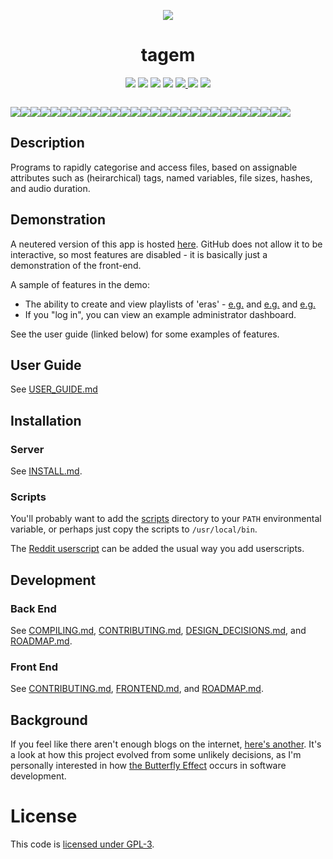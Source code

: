 <p align="center">
	<img src="https://user-images.githubusercontent.com/30552567/88488637-77c22180-cf86-11ea-955a-484d6ca08b27.png"/>
	<h1 align="center">tagem</h1>
</p>

<p align="center">
	<a href="LICENSE"><img src="https://img.shields.io/github/license/NotCompsky/tagem"/></a>
	<a href="/NotCompsky/tagem/releases"><img src="https://img.shields.io/github/v/release/NotCompsky/tagem"/></a>
	<a href="https://hub.docker.com/repository/docker/notcompsky/tagem/tags"><img src="https://img.shields.io/docker/image-size/notcompsky/tagem?label=Docker%20image%20size"/></a>
	<a href="https://circleci.com/gh/NotCompsky/tagem"><img src="https://circleci.com/gh/NotCompsky/tagem.svg?style=shield"/></a>
	<a href="/NotCompsky/tagem/graphs/commit-activity"><img src="https://img.shields.io/github/commit-activity/w/NotCompsky/tagem"/>
	<a href="/NotCompsky/tagem/graphs/contributors"><img src="https://img.shields.io/github/contributors/NotCompsky/tagem"></a>
	<a href="https://discord.gg/DnD7RJA"><img src="https://img.shields.io/discord/736649679575580814"></a>
</p>

<p align="center" style="overflow:hidden;">
	<div style="display:flex; overflow:auto;">
		<img src="https://user-images.githubusercontent.com/30552567/88522680-a1af2e80-cfee-11ea-8301-0148374a2ddd.jpg" style="flex-shrink:0;"/>
		<img src="https://user-images.githubusercontent.com/30552567/88488234-c7531e00-cf83-11ea-98ef-59b158392fb7.png" style="flex-shrink:0;"/>
		<img src="https://user-images.githubusercontent.com/30552567/88488304-40527580-cf84-11ea-8e5b-8f077c13420c.jpg" style="flex-shrink:0;"/>
		<img src="https://user-images.githubusercontent.com/30552567/88488306-40eb0c00-cf84-11ea-85a0-23902d67a3a7.jpg" style="flex-shrink:0;"/>
		<img src="https://user-images.githubusercontent.com/30552567/88488307-4183a280-cf84-11ea-8770-dabc7dae9756.jpg" style="flex-shrink:0;"/>
		<img src="https://user-images.githubusercontent.com/30552567/88488308-4183a280-cf84-11ea-885c-18c7652e7697.jpg" style="flex-shrink:0;"/>
		<img src="https://user-images.githubusercontent.com/30552567/88488309-421c3900-cf84-11ea-8b8b-38d9a2b842da.jpg" style="flex-shrink:0;"/>
		<img src="https://user-images.githubusercontent.com/30552567/88488177-8bb85400-cf83-11ea-9621-1564859653f6.jpg" style="flex-shrink:0;"/>
		<img src="https://user-images.githubusercontent.com/30552567/88488189-98d54300-cf83-11ea-9391-34c8e8629d06.jpg" style="flex-shrink:0;"/>
		<img src="https://user-images.githubusercontent.com/30552567/88488185-983cac80-cf83-11ea-8548-3e5d4fd8a6ff.jpg" style="flex-shrink:0;"/>
		<img src="https://user-images.githubusercontent.com/30552567/88488191-996dd980-cf83-11ea-8bc1-79b4128819e5.jpg" style="flex-shrink:0;"/>
		<img src="https://user-images.githubusercontent.com/30552567/88488190-996dd980-cf83-11ea-8997-406711f82bff.jpg" style="flex-shrink:0;"/>
		<img src="https://user-images.githubusercontent.com/30552567/88488207-9e328d80-cf83-11ea-8b2d-379b4c7cd861.jpg" style="flex-shrink:0;"/>
		<img src="https://user-images.githubusercontent.com/30552567/88488206-9e328d80-cf83-11ea-979a-b4a537bacf22.jpg" style="flex-shrink:0;"/>
		<img src="https://user-images.githubusercontent.com/30552567/88488205-9d99f700-cf83-11ea-9e18-0d9684a4e455.jpg" style="flex-shrink:0;"/>
		<img src="https://user-images.githubusercontent.com/30552567/88488203-9d016080-cf83-11ea-8b92-b2ffb5f23465.jpg" style="flex-shrink:0;"/>
		<img src="https://user-images.githubusercontent.com/30552567/88488201-9d016080-cf83-11ea-93bf-a941a074536f.jpg" style="flex-shrink:0;"/>
		<img src="https://user-images.githubusercontent.com/30552567/88488200-9c68ca00-cf83-11ea-8283-1eaafdcaf51d.jpg" style="flex-shrink:0;"/>
		<img src="https://user-images.githubusercontent.com/30552567/88488199-9c68ca00-cf83-11ea-9c4a-93d3f17383d8.jpg" style="flex-shrink:0;"/>
		<img src="https://user-images.githubusercontent.com/30552567/88488198-9bd03380-cf83-11ea-9e76-36dc02b38427.jpg" style="flex-shrink:0;"/>
		<img src="https://user-images.githubusercontent.com/30552567/88488197-9b379d00-cf83-11ea-898c-ec5f4b99602a.jpg" style="flex-shrink:0;"/>
		<img src="https://user-images.githubusercontent.com/30552567/88488196-9b379d00-cf83-11ea-949c-ddf45e9b40c5.jpg" style="flex-shrink:0;"/>
		<img src="https://user-images.githubusercontent.com/30552567/88488195-9a9f0680-cf83-11ea-8172-b73788ae830f.jpg" style="flex-shrink:0;"/>
		<img src="https://user-images.githubusercontent.com/30552567/88488194-9a9f0680-cf83-11ea-86e0-26045172be72.jpg" style="flex-shrink:0;"/>
		<img src="https://user-images.githubusercontent.com/30552567/88488193-9a067000-cf83-11ea-8672-b964b7c2718f.jpg" style="flex-shrink:0;"/>
		<img src="https://user-images.githubusercontent.com/30552567/88488184-97a41600-cf83-11ea-8d80-d02abf8aab22.jpg" style="flex-shrink:0;"/>
		<img src="https://user-images.githubusercontent.com/30552567/88488514-8956f980-cf85-11ea-879e-6be51b9452eb.jpg" style="flex-shrink:0;"/>
		<img src="https://user-images.githubusercontent.com/30552567/88495546-26c82280-cfb2-11ea-9daa-3e07439c5974.jpg" style="flex-shrink:0;"/>
	</div>
</p>

## Description

Programs to rapidly categorise and access files, based on assignable attributes such as (heirarchical) tags, named variables, file sizes, hashes, and audio duration.

## Demonstration

A neutered version of this app is hosted [here](https://notcompsky.github.io/tagem-eg/). GitHub does not allow it to be interactive, so most features are disabled - it is basically just a demonstration of the front-end.

A sample of features in the demo:
* The ability to create and view playlists of 'eras' - [e.g.](https://notcompsky.github.io/tagem-eg/#F27240@61.156-71.18095,27240@142.25289-152.22987,27240@179.79853-181.03303,27240@9.92681-40.53999) and [e.g.](https://notcompsky.github.io/tagem-eg/#F1716907@40.18624-62.19732,1716907@508.84786-590.06463,1716905@1413.42456-1479.68176,1717041@24.01881-36.59333,1716865@18.66585-26.29306,1716865@562.62463-709.87243,1705870@4725.33544-4805.94384,1705547@1313.98913-1397.71997,1705815@3253.74096-3333.7163,1716874@579.61828-648.75299,1706072@2119.89111-2256.44628,1705917@2001.07617-2067.96728,1717395@1440.27014-1589.06665,1716948@57.99343-70.49639,1716948@640.38897-730.95611,1716910@1710.13073-1827.7821) and [e.g.](https://notcompsky.github.io/tagem-eg/#F1705345@0-7.34816,1705345@1491.77014-1552.95642,1705351@5.31989-11.7427,1705347@1012.92541-1068.25573,1705347@3019.88085-3087.77734,1705347@3966.50854-3998.92333,1705866@1107.79541-1176.36669,1705866@1745.14575-1813.09997,1705866@2472.19604-2549.5144,1705870@24.32478-92.60926,1705870@2585.84594-2641.48193,1705870@4725.33544-4805.94384,1705547@1313.98913-1397.71997,1705547@2585.45458-2663.77319,1705547@4101.60791-4173.92968,1705470@1943.51049-2002.19677,1705823@24.97947-90.0026,1705832@1375.32324-1536.51953,1705832@3034.65454-3097.44873,1705832@4545.26953-4602.98974,1705846@20.1248-78.50012,1705846@2446.10449-2511.80273,1705846@4625.38525-4694.35742,1705815@1692.83166-1756.73364,1705815@3253.74096-3333.7163,1705815@4719.40087-4822.58154,1705809@1806.38195-1874.09887,1705809@3264.85498-3320.38647,1705809@4831.96435-4884.958,1705860@1758.8861-1822.54785,1705860@3275.333-3332.60791,1705860@4593.94824-4676.33837,1705860@4594.28173-4689.40722,1705878@27.21296-95.50437,1705878@4268.15527-4356.72509,1705891@1689.41638-1758.81506,1705891@3263.03686-3336.74682,1705891@4415.93408-4477.18701,1705412@15.94564-24.24893,1705412@839.64813-896.78051,1705412@1535.432-1619.69934,1705412@2463.92456-2523.91943,1705424@701.73681-764.88629,1705424@1401.32873-1483.94763,1705424@2895.98388-2960.04321,1705398@1012.56713-1095.80151,1705398@1935.06652-1999.94238,1716874@579.61828-648.75299,1705640@1415.02917-1468.69812,1705640@2956.57495-3030.27978,1705640@4385.35888-4456.58007,1706072@2119.89111-2256.44628,1705815@4719.3999-4822.29638,1719652@1322.78466-1372.9884,1719652@1479.03601-1519.01354,1719652@2198.69848-2210.94311,1719652@70.03448-89.14099,1705897@12.64718-73.04966,1705897@1742.54699-1805.734,1705897@4166.44873-4255.32226,1705917@2001.07617-2067.96728,1705917@3655.1582-3757.28491,1705914@895.75866-977.6336,1705909@10.68156-80.87898,1705909@2731.58203-2794.85644,1716818@0-6.82277,1716817@0-10.37127,1716817@3627.72338-3703.10571,1716812@0-8.23822,1716811@0-9.47052,1716810@0-7.93049,1716810@17.89222-25.24168,1716810@711.82012-807.62402,1716809@0-6.8232,1705355@0-7.51299,1705358@0-7.25687,1725941@0-8.27504,1725941@1807.9176-1851.80444,1716822@0-10.66821,1716822@1091.70922-1173.36694,1716822@2665.48144-2738.7622,1716813@0-9.80866,1716813@953.33502-1086.00659,1716813@1917.53857-2075.53613,1716808@0-10.2472,1716808@1188.61364-1275.64941,1716808@2528.53149-2604.33496,1716808@3245.61108-3349.78881,1716804@0-8.31033,1716804@1464.35217-1539.05932,1716804@2456.20385-2520.13916,1716799@0-7.24102,1717382@79.9637-84.10654,1717395@26.19703-36.92356,1717395@1440.27014-1589.06665,1717395@2501.8811-2583.22387,1717395@3628.19555-3716.23193,1717438@1311.00561-1371.21911,1717438@2860.66748-2938.08032,1726344@0-8.90829)
* If you "log in", you can view an example administrator dashboard.

See the user guide (linked below) for some examples of features.

## User Guide

See [USER_GUIDE.md](USER_GUIDE.md)

## Installation

### Server

See [INSTALL.md](INSTALL.md).

### Scripts

You'll probably want to add the [scripts](scripts/) directory to your `PATH` environmental variable, or perhaps just copy the scripts to `/usr/local/bin`.

The [Reddit userscript](wangle-server/client/userscripts/reddit.js) can be added the usual way you add userscripts.

## Development

### Back End

See [COMPILING.md](COMPILING.md), [CONTRIBUTING.md](CONTRIBUTING.md), [DESIGN_DECISIONS.md](DESIGN_DECISIONS.md), and [ROADMAP.md](ROADMAP.md).

### Front End

See [CONTRIBUTING.md](CONTRIBUTING.md), [FRONTEND.md](FRONTEND.md), and [ROADMAP.md](ROADMAP.md).

## Background

If you feel like there aren't enough blogs on the internet, [here's another](https://gist.github.com/NotCompsky/f1ab63fa2f191b156b9187b111449d20). It's a look at how this project evolved from some unlikely decisions, as I'm personally interested in how [the Butterfly Effect](https://en.wikipedia.org/wiki/Butterfly_effect) occurs in software development.

# License

This code is [licensed under GPL-3](LICENSE).
